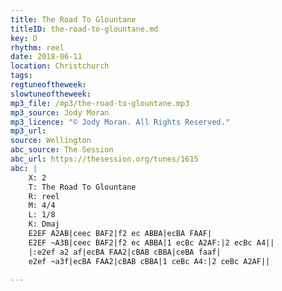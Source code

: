 ```yaml
---
title: The Road To Glountane
titleID: the-road-to-glountane.md
key: D
rhythm: reel
date: 2018-06-11
location: Christchurch
tags:
regtuneoftheweek:
slowtuneoftheweek:
mp3_file: /mp3/the-road-to-glountane.mp3
mp3_source: Jody Moran
mp3_licence: "© Jody Moran. All Rights Reserved."
mp3_url:
source: Wellington
abc_source: The Session
abc_url: https://thesession.org/tunes/1615
abc: |
    X: 2
    T: The Road To Glountane
    R: reel
    M: 4/4
    L: 1/8
    K: Dmaj
    E2EF A2AB|ceec BAF2|f2 ec ABBA|ecBA FAAF|
    E2EF ~A3B|ceec BAF2|f2 ec ABBA|1 ecBc A2AF:|2 ecBc A4||
    |:e2ef a2 af|ecBA FAA2|cBAB cBBA|ceBA faaf|
    e2ef ~a3f|ecBA FAA2|cBAB cBBA|1 ceBc A4:|2 ceBc A2AF||

---
```

